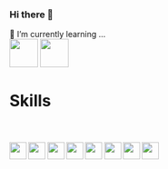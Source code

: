 ### Hi there 👋

🌱 I’m currently learning ... <br>
<img height="50" src="https://cdn.worldvectorlogo.com/logos/react-2.svg"/>  <img height="50" src="https://cdn.worldvectorlogo.com/logos/c--4.svg"><br>

<h1>Skills</h1><br>
<h4>
<img height="30" src="https://cdn.worldvectorlogo.com/logos/html-1.svg"/> 
<img height="30" src="https://cdn.worldvectorlogo.com/logos/css-3.svg"/> 
<img height="30" src="https://cdn.worldvectorlogo.com/logos/bootstrap-5.svg"/>  
<img height="30" src="https://cdn.worldvectorlogo.com/logos/logo-javascript.svg"/> 
<img height="30" src="https://cdn.worldvectorlogo.com/logos/mysql-2.svg"/> 
<img height="30" src="https://cdn.worldvectorlogo.com/logos/java-4.svg"/> 
<img height="30" src="https://cdn.worldvectorlogo.com/logos/hibernate-1.svg"/> 
<img height="30" src="https://cdn.worldvectorlogo.com/logos/spring-3.svg"/> 
  
</h4>


<!--
**armanali13000/armanali13000** is a ✨ _special_ ✨ repository because its `README.md` (this file) appears on your GitHub profile.

Here are some ideas to get you started:

- 🔭 I’m currently working on ...
- 🌱 I’m currently learning ...
- 👯 I’m looking to collaborate on ...
- 🤔 I’m looking for help with ...
- 💬 Ask me about ...
- 📫 How to reach me: ...
- 😄 Pronouns: ...
- ⚡ Fun fact: ...
-->
